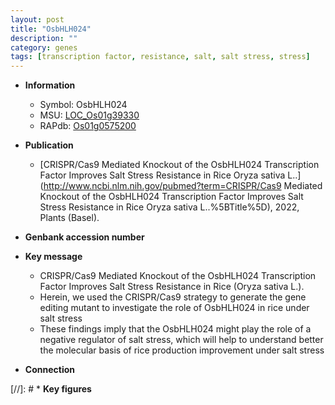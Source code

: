 ```yaml
---
layout: post
title: "OsbHLH024"
description: ""
category: genes
tags: [transcription factor, resistance, salt, salt stress, stress]
---
```


* **Information**  
    + Symbol: OsbHLH024  
    + MSU: [LOC_Os01g39330](http://rice.uga.edu/cgi-bin/ORF_infopage.cgi?orf=LOC_Os01g39330)  
    + RAPdb: [Os01g0575200](http://rapdb.dna.affrc.go.jp/viewer/gbrowse_details/irgsp1?name=Os01g0575200)  

* **Publication**  
    + [CRISPR/Cas9 Mediated Knockout of the OsbHLH024 Transcription Factor Improves Salt Stress Resistance in Rice Oryza sativa L..](http://www.ncbi.nlm.nih.gov/pubmed?term=CRISPR/Cas9 Mediated Knockout of the OsbHLH024 Transcription Factor Improves Salt Stress Resistance in Rice Oryza sativa L..%5BTitle%5D), 2022, Plants (Basel).

* **Genbank accession number**  

* **Key message**  
    + CRISPR/Cas9 Mediated Knockout of the OsbHLH024 Transcription Factor Improves Salt Stress Resistance in Rice (Oryza sativa L.).
    + Herein, we used the CRISPR/Cas9 strategy to generate the gene editing mutant to investigate the role of OsbHLH024 in rice under salt stress
    + These findings imply that the OsbHLH024 might play the role of a negative regulator of salt stress, which will help to understand better the molecular basis of rice production improvement under salt stress

* **Connection**  

[//]: # * **Key figures**  


